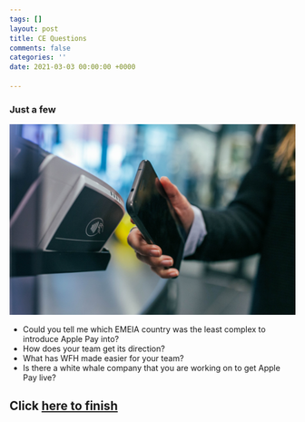 ```yaml
---
tags: []
layout: post
title: CE Questions
comments: false
categories: ''
date: 2021-03-03 00:00:00 +0000

---
```

### Just a few

![](/uploads/jonas-leupe-0ivop5v4mmu-unsplash.jpg)

* Could you tell me which EMEIA country was the least complex to introduce Apple Pay into?
* How does your team get its direction?
* What has WFH made easier for your team?
* Is there a white whale company that you are working on to get Apple Pay live?

## Click [here to finish](https://onlinejoshdean.github.io/thank-you/ "Click here to finish")